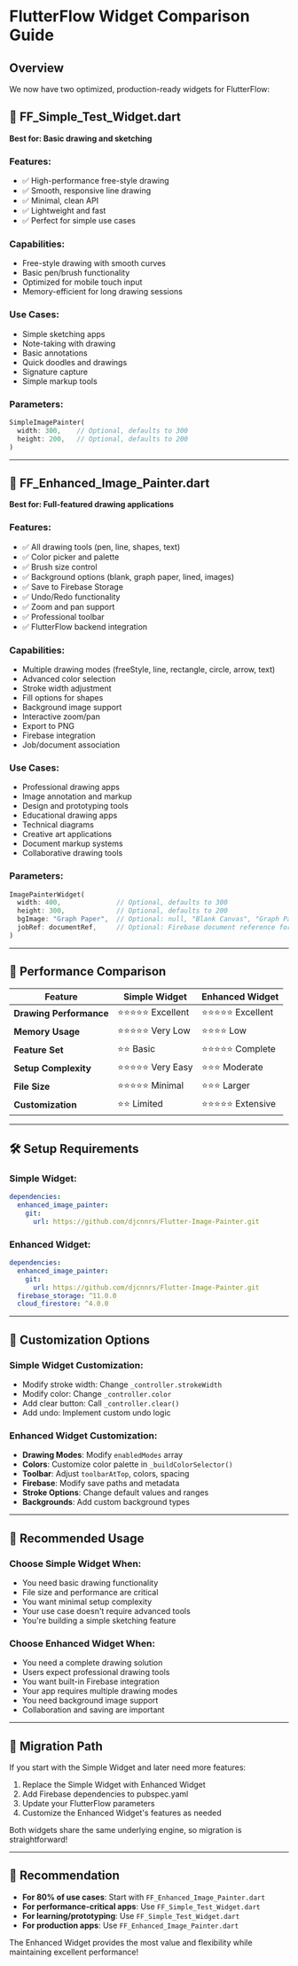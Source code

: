 # FlutterFlow Widget Comparison Guide

## Overview

We now have two optimized, production-ready widgets for FlutterFlow:

## 🎯 FF_Simple_Test_Widget.dart
**Best for: Basic drawing and sketching**

### Features:
- ✅ High-performance free-style drawing
- ✅ Smooth, responsive line drawing
- ✅ Minimal, clean API
- ✅ Lightweight and fast
- ✅ Perfect for simple use cases

### Capabilities:
- Free-style drawing with smooth curves
- Basic pen/brush functionality
- Optimized for mobile touch input
- Memory-efficient for long drawing sessions

### Use Cases:
- Simple sketching apps
- Note-taking with drawing
- Basic annotations
- Quick doodles and drawings
- Signature capture
- Simple markup tools

### Parameters:
```dart
SimpleImagePainter(
  width: 300,    // Optional, defaults to 300
  height: 200,   // Optional, defaults to 200
)
```

---

## 🚀 FF_Enhanced_Image_Painter.dart  
**Best for: Full-featured drawing applications**

### Features:
- ✅ All drawing tools (pen, line, shapes, text)
- ✅ Color picker and palette
- ✅ Brush size control
- ✅ Background options (blank, graph paper, lined, images)
- ✅ Save to Firebase Storage
- ✅ Undo/Redo functionality
- ✅ Zoom and pan support
- ✅ Professional toolbar
- ✅ FlutterFlow backend integration

### Capabilities:
- Multiple drawing modes (freeStyle, line, rectangle, circle, arrow, text)
- Advanced color selection
- Stroke width adjustment
- Fill options for shapes
- Background image support
- Interactive zoom/pan
- Export to PNG
- Firebase integration
- Job/document association

### Use Cases:
- Professional drawing apps
- Image annotation and markup
- Design and prototyping tools
- Educational drawing apps
- Technical diagrams
- Creative art applications
- Document markup systems
- Collaborative drawing tools

### Parameters:
```dart
ImagePainterWidget(
  width: 400,              // Optional, defaults to 300
  height: 300,             // Optional, defaults to 200
  bgImage: "Graph Paper",  // Optional: null, "Blank Canvas", "Graph Paper", "Lined Notebook", or image URL
  jobRef: documentRef,     // Optional: Firebase document reference for saving
)
```

---

## 🎯 Performance Comparison

| Feature | Simple Widget | Enhanced Widget |
|---------|---------------|-----------------|
| **Drawing Performance** | ⭐⭐⭐⭐⭐ Excellent | ⭐⭐⭐⭐⭐ Excellent |
| **Memory Usage** | ⭐⭐⭐⭐⭐ Very Low | ⭐⭐⭐⭐ Low |
| **Feature Set** | ⭐⭐ Basic | ⭐⭐⭐⭐⭐ Complete |
| **Setup Complexity** | ⭐⭐⭐⭐⭐ Very Easy | ⭐⭐⭐ Moderate |
| **File Size** | ⭐⭐⭐⭐⭐ Minimal | ⭐⭐⭐ Larger |
| **Customization** | ⭐⭐ Limited | ⭐⭐⭐⭐⭐ Extensive |

---

## 🛠️ Setup Requirements

### Simple Widget:
```yaml
dependencies:
  enhanced_image_painter:
    git:
      url: https://github.com/djcnnrs/Flutter-Image-Painter.git
```

### Enhanced Widget:
```yaml
dependencies:
  enhanced_image_painter:
    git:
      url: https://github.com/djcnnrs/Flutter-Image-Painter.git
  firebase_storage: ^11.0.0
  cloud_firestore: ^4.0.0
```

---

## 🎨 Customization Options

### Simple Widget Customization:
- Modify stroke width: Change `_controller.strokeWidth`
- Modify color: Change `_controller.color`
- Add clear button: Call `_controller.clear()`
- Add undo: Implement custom undo logic

### Enhanced Widget Customization:
- **Drawing Modes**: Modify `enabledModes` array
- **Colors**: Customize color palette in `_buildColorSelector()`
- **Toolbar**: Adjust `toolbarAtTop`, colors, spacing
- **Firebase**: Modify save paths and metadata
- **Stroke Options**: Change default values and ranges
- **Backgrounds**: Add custom background types

---

## 📱 Recommended Usage

### Choose Simple Widget When:
- You need basic drawing functionality
- File size and performance are critical
- You want minimal setup complexity
- Your use case doesn't require advanced tools
- You're building a simple sketching feature

### Choose Enhanced Widget When:
- You need a complete drawing solution
- Users expect professional drawing tools
- You want built-in Firebase integration
- Your app requires multiple drawing modes
- You need background image support
- Collaboration and saving are important

---

## 🔄 Migration Path

If you start with the Simple Widget and later need more features:

1. Replace the Simple Widget with Enhanced Widget
2. Add Firebase dependencies to pubspec.yaml
3. Update your FlutterFlow parameters
4. Customize the Enhanced Widget's features as needed

Both widgets share the same underlying engine, so migration is straightforward!

---

## 🎯 Recommendation

- **For 80% of use cases**: Start with `FF_Enhanced_Image_Painter.dart`
- **For performance-critical apps**: Use `FF_Simple_Test_Widget.dart`
- **For learning/prototyping**: Use `FF_Simple_Test_Widget.dart`
- **For production apps**: Use `FF_Enhanced_Image_Painter.dart`

The Enhanced Widget provides the most value and flexibility while maintaining excellent performance!
